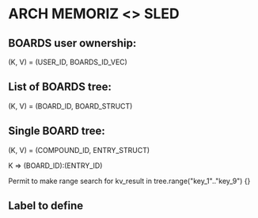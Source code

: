 # ARCH MEMORIZ <> SLED

## BOARDS user ownership:

(K, V) = (USER_ID, BOARDS_ID_VEC)

## List of BOARDS tree:

(K, V) = (BOARD_ID, BOARD_STRUCT)

## Single BOARD tree:

(K, V) = (COMPOUND_ID, ENTRY_STRUCT)

K => (BOARD_ID):(ENTRY_ID)

Permit to make range search
for kv_result in tree.range("key_1".."key_9") {}

## Label to define


